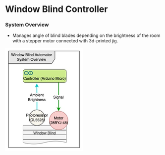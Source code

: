 <h1> Window Blind Controller </h1>

### System Overview
* Manages angle of blind blades depending on the brightness of the room with a stepper motor connected with 3d-printed jig.

![overview](./img/overview.jpg)
